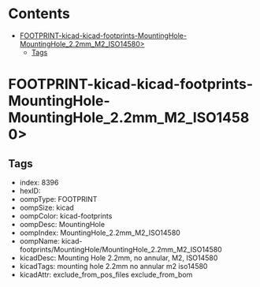 



Contents
========

* [FOOTPRINT-kicad-kicad-footprints-MountingHole-MountingHole_2.2mm_M2_ISO14580>](#footprint-kicad-kicad-footprints-mountinghole-mountinghole_22mm_m2_iso14580)
	* [Tags](#tags)

# FOOTPRINT-kicad-kicad-footprints-MountingHole-MountingHole_2.2mm_M2_ISO14580>

## Tags

- index: 8396
- hexID: 
- oompType: FOOTPRINT
- oompSize: kicad
- oompColor: kicad-footprints
- oompDesc: MountingHole
- oompIndex: MountingHole_2.2mm_M2_ISO14580
- oompName: kicad-footprints/MountingHole/MountingHole_2.2mm_M2_ISO14580
- kicadDesc: Mounting Hole 2.2mm, no annular, M2, ISO14580
- kicadTags: mounting hole 2.2mm no annular m2 iso14580
- kicadAttr: exclude_from_pos_files exclude_from_bom
